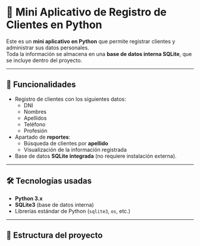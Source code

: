 # 📌 Mini Aplicativo de Registro de Clientes en Python

Este es un **mini aplicativo en Python** que permite registrar clientes y administrar sus datos personales.  
Toda la información se almacena en una **base de datos interna SQLite**, que se incluye dentro del proyecto.

---

## 🚀 Funcionalidades

- Registro de clientes con los siguientes datos:
  - DNI
  - Nombres
  - Apellidos
  - Teléfono
  - Profesión
- Apartado de **reportes**:
  - Búsqueda de clientes por **apellido**
  - Visualización de la información registrada
- Base de datos **SQLite integrada** (no requiere instalación externa).

---

## 🛠️ Tecnologías usadas

- **Python 3.x**
- **SQLite3** (base de datos interna)
- Librerías estándar de Python (`sqlite3`, `os`, etc.)

---

## 📂 Estructura del proyecto

